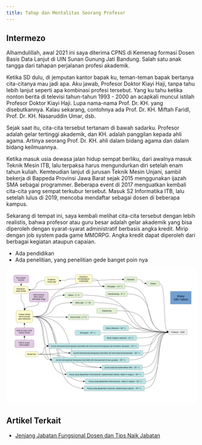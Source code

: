 ```yaml
---
title: Tahap dan Mentalitas Seorang Profesor
---
```


## Intermezo

Alhamdulillah, awal 2021 ini saya diterima CPNS di Kemenag formasi Dosen Basis Data Lanjut di UIN Sunan Gunung Jati Bandung. Salah satu anak tangga dari tahapan perjalanan profesi akademik.

Ketika SD dulu, di jemputan kantor bapak ku, teman-teman bapak bertanya cita-citanya mau jadi apa. Aku jawab, Profesor Doktor Kiayi Haji, tanpa tahu lebih lanjut seperti apa kombinasi profesi tersebut. Yang ku tahu ketika nonton berita di televisi tahun-tahun 1993 - 2000 an acapkali muncul istilah Profesor Doktor Kiayi Haji. Lupa nama-nama Prof. Dr. KH. yang disebutkannya. Kalau sekarang, contohnya ada Prof. Dr. KH. Miftah Faridl, Prof. Dr. KH. Nasaruddin Umar, dsb.

Sejak saat itu, cita-cita tersebut tertanam di bawah sadarku. Profesor adalah gelar tertinggi akademik, dan KH. adalah panggilan kepada ahli agama. Artinya seorang Prof. Dr. KH. ahli dalam bidang agama dan dalam bidang keilmuannya.

Ketika masuk usia dewasa jalan hidup sempat berliku, dari awalnya masuk Teknik Mesin ITB, lalu terpaksa harus mengundurkan diri setelah enam tahun kuliah. Kemteudian lanjut di jurusan Teknik Mesin Unjani, sambil bekerja di Bappeda Provinsi Jawa Barat sejak 2015 menggunakan ijazah SMA sebagai programmer. Beberapa event di 2017 menguatkan kembali cita-cita yang sempat terkubur tersebut. Masuk S2 Informatika ITB, lalu setelah lulus di 2019, mencoba mendaftar sebagai dosen di beberapa kampus.

Sekarang di tempat ini, saya kembali melihat cita-cita tersebut dengan lebih realistis, bahwa profesor atau guru besar adalah gelar akademik yang bisa diperoleh dengan syarat-syarat administratif berbasis angka kredit. Mirip dengan job system pada game MMORPG. Angka kredit dapat diperoleh dari berbagai kegiatan ataupun capaian. 

- Ada pendidikan
- Ada penelitian, yang penelitian gede banget poin nya

![Alur menuju profesor](https://raw.githubusercontent.com/insanalamin/insanalamin.github.io/master/blog/2020/12/tahap-dan-mentalitas-seorang-profesor/road-to-professor.svg)

## Artikel Terkait
- [Jenjang Jabatan Fungsional Dosen dan Tips Naik Jabatan](https://www.duniadosen.com/jenjang-jabatan-fungsional-dosen/)


